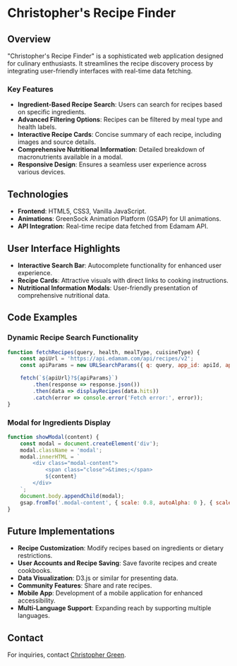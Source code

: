 # Christopher's Recipe Finder

## Overview
"Christopher's Recipe Finder" is a sophisticated web application designed for culinary enthusiasts. It streamlines the recipe discovery process by integrating user-friendly interfaces with real-time data fetching.

### Key Features
- **Ingredient-Based Recipe Search**: Users can search for recipes based on specific ingredients.
- **Advanced Filtering Options**: Recipes can be filtered by meal type and health labels.
- **Interactive Recipe Cards**: Concise summary of each recipe, including images and source details.
- **Comprehensive Nutritional Information**: Detailed breakdown of macronutrients available in a modal.
- **Responsive Design**: Ensures a seamless user experience across various devices.

## Technologies
- **Frontend**: HTML5, CSS3, Vanilla JavaScript.
- **Animations**: GreenSock Animation Platform (GSAP) for UI animations.
- **API Integration**: Real-time recipe data fetched from Edamam API.

## User Interface Highlights
- **Interactive Search Bar**: Autocomplete functionality for enhanced user experience.
- **Recipe Cards**: Attractive visuals with direct links to cooking instructions.
- **Nutritional Information Modals**: User-friendly presentation of comprehensive nutritional data.

## Code Examples

### Dynamic Recipe Search Functionality
```javascript
function fetchRecipes(query, health, mealType, cuisineType) {
    const apiUrl = 'https://api.edamam.com/api/recipes/v2';
    const apiParams = new URLSearchParams({ q: query, app_id: apiId, app_key: apiKey, type: 'public', health, mealType, cuisineType });

    fetch(`${apiUrl}?${apiParams}`)
        .then(response => response.json())
        .then(data => displayRecipes(data.hits))
        .catch(error => console.error('Fetch error:', error));
}
```

### Modal for Ingredients Display
```javascript
function showModal(content) {
    const modal = document.createElement('div');
    modal.className = 'modal';
    modal.innerHTML = `
        <div class="modal-content">
            <span class="close">&times;</span>
            ${content}
        </div>
    `;
    document.body.appendChild(modal);
    gsap.fromTo('.modal-content', { scale: 0.8, autoAlpha: 0 }, { scale: 1, autoAlpha: 1, duration: 0.5 });
}
```

## Future Implementations

- **Recipe Customization**: Modify recipes based on ingredients or dietary restrictions.
- **User Accounts and Recipe Saving**: Save favorite recipes and create cookbooks.
- **Data Visualization**: D3.js or similar for presenting data.
- **Community Features**: Share and rate recipes.
- **Mobile App**: Development of a mobile application for enhanced accessibility.
- **Multi-Language Support**: Expanding reach by supporting multiple languages.

## Contact

For inquiries, contact [Christopher Green](<christophergreennyc@gmail.com>).
